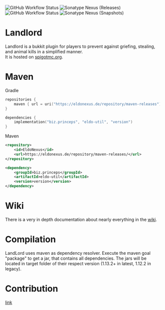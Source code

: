 ![GitHub Workflow Status](https://img.shields.io/github/workflow/status/LandlordPlugin/Landlord/Publish%20to%20Nexus?style=flat-square)
![Sonatype Nexus (Releases)](https://img.shields.io/nexus/r/biz.princeps/landlord-core?label=EldoNexus&nexusVersion=3&server=https%3A%2F%2Feldonexus.de&style=flat-square)
![GitHub Workflow Status](https://img.shields.io/github/workflow/status/LandlordPlugin/Landlord/Verify%20state?style=flat-square)
![Sonatype Nexus (Snapshots)](https://img.shields.io/nexus/s/biz.princeps/landlord-core?color=orange&label=EldoNexus&server=https%3A%2F%2Feldonexus.de&style=flat-square)

Landlord
========

Landlord is a bukkit plugin for players to prevent against griefing, stealing, and animal kills in a simplified
manner.  
It is hosted on [spigotmc.org](https://www.spigotmc.org/resources/44398/).

Maven
=====

Gradle
``` kotlin
repositories {
    maven { url = uri("https://eldonexus.de/repository/maven-releases") }
}

dependencies {
    implementation("biz.princeps", "eldo-util", "version")
}
```

Maven
``` xml
<repository>
    <id>EldoNexus</id>
    <url>https://eldonexus.de/repository/maven-releases/</url>
</repository>

<dependency>
    <groupId>biz.princeps</groupId>
    <artifactId>eldo-util</artifactId>
    <version>version</version>
</dependency>
```

Wiki
====
There is a very in depth documentation about nearly everything in the
[wiki](https://github.com/LandlordPlugin/LandLord/wiki).

Compilation
================

LandLord uses maven as dependency resolver. Execute the maven goal "package" to get a jar, that contains all
dependencies. The jars will be located in target folder of their respect version (1.13.2+ in latest, 1.12.2 in legacy).

Contribution
============
[link](https://github.com/LandlordPlugin/LandLord/blob/master/CONTRIBUTING.md)